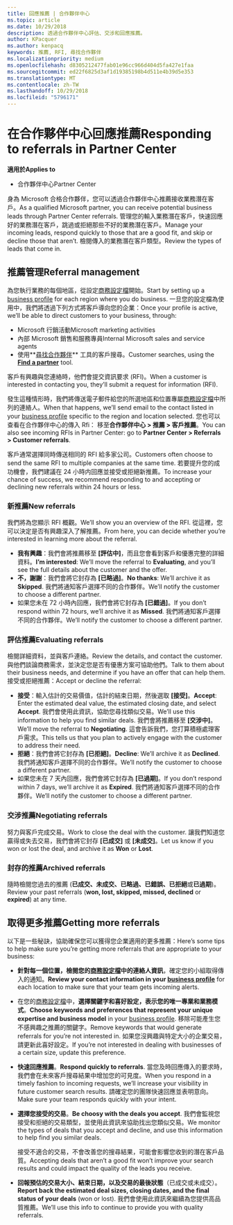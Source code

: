 ```yaml
---
title: 回應推薦 | 合作夥伴中心
ms.topic: article
ms.date: 10/29/2018
description: 透過合作夥伴中心評估、交涉和回應推薦。
author: KPacquer
ms.author: kenpacq
keywords: 推薦, RFI, 尋找合作夥伴
ms.localizationpriority: medium
ms.openlocfilehash: d8305212477fab01e96cc966d404d5fa427e1faa
ms.sourcegitcommit: ed22f6825d3af1d19385198b4d511e4b39d5e353
ms.translationtype: MT
ms.contentlocale: zh-TW
ms.lasthandoff: 10/29/2018
ms.locfileid: "5796171"
---
```

# <a name="responding-to-referrals-in-partner-center"></a><span data-ttu-id="04bf6-104">在合作夥伴中心回應推薦</span><span class="sxs-lookup"><span data-stu-id="04bf6-104">Responding to referrals in Partner Center</span></span>

**<span data-ttu-id="04bf6-105">適用於</span><span class="sxs-lookup"><span data-stu-id="04bf6-105">Applies to</span></span>**

-  <span data-ttu-id="04bf6-106">合作夥伴中心</span><span class="sxs-lookup"><span data-stu-id="04bf6-106">Partner Center</span></span>

<span data-ttu-id="04bf6-107">身為 Microsoft 合格合作夥伴，您可以透過合作夥伴中心推薦接收業務潛在客戶。</span><span class="sxs-lookup"><span data-stu-id="04bf6-107">As a qualified Microsoft partner, you can receive potential business leads through Partner Center referrals.</span></span> <span data-ttu-id="04bf6-108">管理您的輸入業務潛在客戶，快速回應好的業務潛在客戶，跳過或拒絕那些不好的業務潛在客戶。</span><span class="sxs-lookup"><span data-stu-id="04bf6-108">Manage your incoming leads, respond quickly to those that are a good fit, and skip or decline those that aren’t.</span></span> <span data-ttu-id="04bf6-109">檢閱傳入的業務潛在客戶類型。</span><span class="sxs-lookup"><span data-stu-id="04bf6-109">Review the types of leads that come in.</span></span> 

## <a name="referral-management"></a><span data-ttu-id="04bf6-110">推薦管理</span><span class="sxs-lookup"><span data-stu-id="04bf6-110">Referral management</span></span>

<span data-ttu-id="04bf6-111">為您執行業務的每個地區，從設定[商務設定檔](create-a-marketing-profile.md)開始。</span><span class="sxs-lookup"><span data-stu-id="04bf6-111">Start by setting up a [business profile](create-a-marketing-profile.md) for each region where you do business.</span></span> <span data-ttu-id="04bf6-112">一旦您的設定檔為使用中，我們將透過下列方式將客戶導向您的企業：</span><span class="sxs-lookup"><span data-stu-id="04bf6-112">Once your profile is active, we’ll be able to direct customers to your business, through:</span></span>

*  <span data-ttu-id="04bf6-113">Microsoft 行銷活動</span><span class="sxs-lookup"><span data-stu-id="04bf6-113">Microsoft marketing activities</span></span>
*  <span data-ttu-id="04bf6-114">內部 Microsoft 銷售和服務專員</span><span class="sxs-lookup"><span data-stu-id="04bf6-114">Internal Microsoft sales and service agents</span></span>
*  <span data-ttu-id="04bf6-115">使用**[尋找合作夥伴](https://partnercenter.microsoft.com/pcv/search)** 工具的客戶搜尋。</span><span class="sxs-lookup"><span data-stu-id="04bf6-115">Customer searches, using the **[Find a partner](https://partnercenter.microsoft.com/pcv/search)** tool.</span></span>

<span data-ttu-id="04bf6-116">客戶有興趣與您連絡時，他們會提交資訊要求 (RFI)。</span><span class="sxs-lookup"><span data-stu-id="04bf6-116">When a customer is interested in contacting you, they’ll submit a request for information (RFI).</span></span> 

<span data-ttu-id="04bf6-117">發生這種情形時，我們將傳送電子郵件給您的所選地區和位置專屬[商務設定檔](create-a-marketing-profile.md)中所列的連絡人。</span><span class="sxs-lookup"><span data-stu-id="04bf6-117">When that happens, we’ll send email to the contact listed in your [business profile](create-a-marketing-profile.md) specific to the region and location selected.</span></span> <span data-ttu-id="04bf6-118">您也可以查看在合作夥伴中心的傳入 Rfi： 移至**合作夥伴中心 > 推薦 > 客戶推薦**。</span><span class="sxs-lookup"><span data-stu-id="04bf6-118">You can also see incoming RFIs in Partner Center: go to **Partner Center > Referrals > Customer referrals**.</span></span>

<span data-ttu-id="04bf6-119">客戶通常選擇同時傳送相同的 RFI 給多家公司。</span><span class="sxs-lookup"><span data-stu-id="04bf6-119">Customers often choose to send the same RFI to multiple companies at the same time.</span></span> <span data-ttu-id="04bf6-120">若要提升您的成功機會，我們建議在 24 小時内回應並接受或拒絕新推薦。</span><span class="sxs-lookup"><span data-stu-id="04bf6-120">To increase your chance of success, we recommend responding to and accepting or declining new referrals within 24 hours or less.</span></span>

### <a name="new-referrals"></a><span data-ttu-id="04bf6-121">新推薦</span><span class="sxs-lookup"><span data-stu-id="04bf6-121">New referrals</span></span>

<span data-ttu-id="04bf6-122">我們將為您顯示 RFI 概觀。</span><span class="sxs-lookup"><span data-stu-id="04bf6-122">We’ll show you an overview of the RFI.</span></span> <span data-ttu-id="04bf6-123">從這裡，您可以決定是否有興趣深入了解推薦。</span><span class="sxs-lookup"><span data-stu-id="04bf6-123">From here, you can decide whether you’re interested in learning more about the referral.</span></span> 

*  <span data-ttu-id="04bf6-124">**我有興趣**：我們會將推薦移至 **\[評估中\]**，而且您會看到客戶和優惠完整的詳細資料。</span><span class="sxs-lookup"><span data-stu-id="04bf6-124">**I’m interested**: We’ll move the referral to **Evaluating**, and you’ll see the full details about the customer and the offer.</span></span> 
*  <span data-ttu-id="04bf6-125">**不，謝謝**：我們會將它封存為 **\[已略過\]**。</span><span class="sxs-lookup"><span data-stu-id="04bf6-125">**No thanks**: We’ll archive it as **Skipped**.</span></span> <span data-ttu-id="04bf6-126">我們將通知客戶選擇不同的合作夥伴。</span><span class="sxs-lookup"><span data-stu-id="04bf6-126">We’ll notify the customer to choose a different partner.</span></span>
*  <span data-ttu-id="04bf6-127">如果您未在 72 小時內回應，我們會將它封存為 **\[已錯過\]**。</span><span class="sxs-lookup"><span data-stu-id="04bf6-127">If you don’t respond within 72 hours, we’ll archive it as **Missed**.</span></span> <span data-ttu-id="04bf6-128">我們將通知客戶選擇不同的合作夥伴。</span><span class="sxs-lookup"><span data-stu-id="04bf6-128">We’ll notify the customer to choose a different partner.</span></span>

### <a name="evaluating-referrals"></a><span data-ttu-id="04bf6-129">評估推薦</span><span class="sxs-lookup"><span data-stu-id="04bf6-129">Evaluating referrals</span></span>

<span data-ttu-id="04bf6-130">檢閱詳細資料，並與客戶連絡。</span><span class="sxs-lookup"><span data-stu-id="04bf6-130">Review the details, and contact the customer.</span></span> <span data-ttu-id="04bf6-131">與他們談論商務需求，並決定您是否有優惠方案可協助他們。</span><span class="sxs-lookup"><span data-stu-id="04bf6-131">Talk to them about their business needs, and determine if you have an offer that can help them.</span></span> <span data-ttu-id="04bf6-132">接受或拒絕推薦：</span><span class="sxs-lookup"><span data-stu-id="04bf6-132">Accept or decline the referral:</span></span> 

*  <span data-ttu-id="04bf6-133">**接受**：輸入估計的交易價值，估計的結束日期，然後選取 **\[接受\]**。</span><span class="sxs-lookup"><span data-stu-id="04bf6-133">**Accept**: Enter the estimated deal value, the estimated closing date, and select **Accept**.</span></span> <span data-ttu-id="04bf6-134">我們會使用此資訊，協助您尋找類似交易。</span><span class="sxs-lookup"><span data-stu-id="04bf6-134">We’ll use this information to help you find similar deals.</span></span> <span data-ttu-id="04bf6-135">我們會將推薦移至 **\[交涉中\]**。</span><span class="sxs-lookup"><span data-stu-id="04bf6-135">We’ll move the referral to **Negotiating**.</span></span> <span data-ttu-id="04bf6-136">這會告訴我們，您打算積極處理客戶需求。</span><span class="sxs-lookup"><span data-stu-id="04bf6-136">This tells us that you plan to actively engage with the customer to address their need.</span></span>
*  <span data-ttu-id="04bf6-137">**拒絕**：我們會將它封存為 **\[已拒絕\]**。</span><span class="sxs-lookup"><span data-stu-id="04bf6-137">**Decline**: We’ll archive it as **Declined**.</span></span> <span data-ttu-id="04bf6-138">我們將通知客戶選擇不同的合作夥伴。</span><span class="sxs-lookup"><span data-stu-id="04bf6-138">We’ll notify the customer to choose a different partner.</span></span>
*  <span data-ttu-id="04bf6-139">如果您未在 7 天內回應，我們會將它封存為 **\[已過期\]**。</span><span class="sxs-lookup"><span data-stu-id="04bf6-139">If you don’t respond within 7 days, we’ll archive it as **Expired**.</span></span> <span data-ttu-id="04bf6-140">我們將通知客戶選擇不同的合作夥伴。</span><span class="sxs-lookup"><span data-stu-id="04bf6-140">We’ll notify the customer to choose a different partner.</span></span>

### <a name="negotiating-referrals"></a><span data-ttu-id="04bf6-141">交涉推薦</span><span class="sxs-lookup"><span data-stu-id="04bf6-141">Negotiating referrals</span></span>

<span data-ttu-id="04bf6-142">努力與客戶完成交易。</span><span class="sxs-lookup"><span data-stu-id="04bf6-142">Work to close the deal with the customer.</span></span> <span data-ttu-id="04bf6-143">讓我們知道您贏得或失去交易，我們會將它封存 **\[已成交\]** 或 **\[未成交\]**。</span><span class="sxs-lookup"><span data-stu-id="04bf6-143">Let us know if you won or lost the deal, and archive it as **Won** or **Lost**.</span></span> 

### <a name="archived-referrals"></a><span data-ttu-id="04bf6-144">封存的推薦</span><span class="sxs-lookup"><span data-stu-id="04bf6-144">Archived referrals</span></span>

<span data-ttu-id="04bf6-145">隨時檢閱您過去的推薦 (**已成交、未成交、已略過、已錯誤、已拒絕**或**已過期**)。</span><span class="sxs-lookup"><span data-stu-id="04bf6-145">Review your past referrals (**won, lost, skipped, missed, declined** or **expired**) at any time.</span></span> 

## <a name="getting-more-referrals"></a><span data-ttu-id="04bf6-146">取得更多推薦</span><span class="sxs-lookup"><span data-stu-id="04bf6-146">Getting more referrals</span></span>

<span data-ttu-id="04bf6-147">以下是一些秘訣，協助確保您可以獲得您企業適用的更多推薦：</span><span class="sxs-lookup"><span data-stu-id="04bf6-147">Here’s some tips to help make sure you’re getting more referrals that are appropriate to your business:</span></span>

*  <span data-ttu-id="04bf6-148">**針對每一個位置，檢閱您的[商務設定檔](create-a-marketing-profile.md)中的連絡人資訊**，確定您的小組取得傳入的通知。</span><span class="sxs-lookup"><span data-stu-id="04bf6-148">**Review your contact information in your [business profile](create-a-marketing-profile.md)** for each location to make sure that your team gets incoming alerts.</span></span>

*  <span data-ttu-id="04bf6-149">在您的[商務設定檔](create-a-marketing-profile.md)中，**選擇關鍵字和喜好設定，表示您的唯一專業和業務模式**。</span><span class="sxs-lookup"><span data-stu-id="04bf6-149">**Choose keywords and preferences that represent your unique expertise and business model** in your [business profile](create-a-marketing-profile.md).</span></span> <span data-ttu-id="04bf6-150">移除可能產生您不感興趣之推薦的關鍵字。</span><span class="sxs-lookup"><span data-stu-id="04bf6-150">Remove keywords that would generate referrals for you’re not interested in.</span></span> <span data-ttu-id="04bf6-151">如果您沒興趣與特定大小的企業交易，請更新此喜好設定。</span><span class="sxs-lookup"><span data-stu-id="04bf6-151">If you’re not interested in dealing with businesses of a certain size, update this preference.</span></span>

*  <span data-ttu-id="04bf6-152">**快速回應推薦**。</span><span class="sxs-lookup"><span data-stu-id="04bf6-152">**Respond quickly to referrals**.</span></span> <span data-ttu-id="04bf6-153">當您及時回應傳入的要求時，我們會在未來客戶搜尋結果中增加您的可見度。</span><span class="sxs-lookup"><span data-stu-id="04bf6-153">When you respond in a timely fashion to incoming requests, we’ll increase your visibility in future customer search results.</span></span> <span data-ttu-id="04bf6-154">請確定您的團隊快速回應並表明意向。</span><span class="sxs-lookup"><span data-stu-id="04bf6-154">Make sure your team responds quickly with your intent.</span></span>

*  <span data-ttu-id="04bf6-155">**選擇您接受的交易**。</span><span class="sxs-lookup"><span data-stu-id="04bf6-155">**Be choosy with the deals you accept**.</span></span> <span data-ttu-id="04bf6-156">我們會監視您接受和拒絕的交易類型，並使用此資訊來協助找出您類似交易。</span><span class="sxs-lookup"><span data-stu-id="04bf6-156">We monitor the types of deals that you accept and decline, and use this information to help find you similar deals.</span></span> 

   <span data-ttu-id="04bf6-157">接受不適合的交易，不會改善您的搜尋結果，可能會影響您收到的潛在客戶品質。</span><span class="sxs-lookup"><span data-stu-id="04bf6-157">Accepting deals that aren’t a good fit won’t improve your search results and could impact the quality of the leads you receive.</span></span>

*  <span data-ttu-id="04bf6-158">**回報預估的交易大小、結束日期，以及交易的最後狀態**（已成交或未成交）。</span><span class="sxs-lookup"><span data-stu-id="04bf6-158">**Report back the estimated deal sizes, closing dates, and the final status of your deals** (won or lost).</span></span> <span data-ttu-id="04bf6-159">我們會使用此資訊來繼續為您提供高品質推薦。</span><span class="sxs-lookup"><span data-stu-id="04bf6-159">We’ll use this info to continue to provide you with quality referrals.</span></span>
